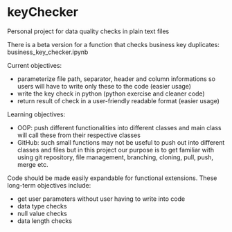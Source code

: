 # keyChecker
Personal project for data quality checks in plain text files

There is a beta version for a function that checks business key duplicates: business_key_checker.ipynb


Current objectives:

- parameterize file path, separator, header and column informations so users will have to write only these to the code (easier usage)
- write the key check in python (python exercise and cleaner code)
- return result of check in a user-friendly readable format (easier usage)


Learning objectives:

- OOP: push different functionalities into different classes and main class will call these from their respective classes
- GitHub: such small functions may not be useful to push out into different classes and files but in this project our purpose is to get familiar with using git repository, file management, branching, cloning, pull, push, merge etc.


Code should be made easily expandable for functional extensions. These long-term objectives include:

- get user parameters without user having to write into code
- data type checks
- null value checks
- data length checks

